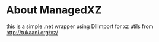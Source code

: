 # About ManagedXZ

this is a simple .net wrapper using DllImport for xz utils from http://tukaani.org/xz/
